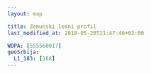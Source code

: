 ```yaml
---
layout: map

title: Zemunski lesni profil
last_modified_at: 2018-05-20T21:47:46+02:00

WDPA: [555560017]
geoSrbija:
  L1_183: [168]
---
```

